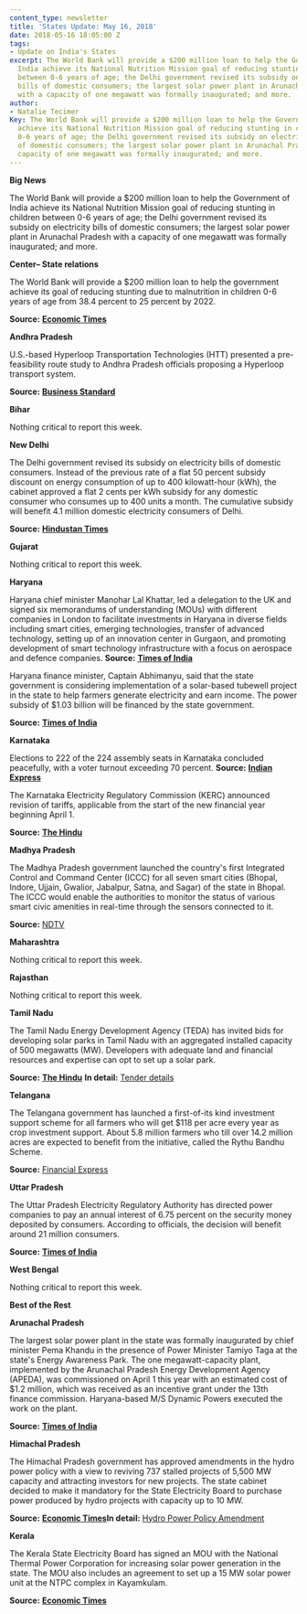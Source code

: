 ```yaml
---
content_type: newsletter
title: 'States Update: May 16, 2018'
date: 2018-05-16 18:05:00 Z
tags:
- Update on India's States
excerpt: The World Bank will provide a $200 million loan to help the Government of
  India achieve its National Nutrition Mission goal of reducing stunting in children
  between 0-6 years of age; the Delhi government revised its subsidy on electricity
  bills of domestic consumers; the largest solar power plant in Arunachal Pradesh
  with a capacity of one megawatt was formally inaugurated; and more.
author:
- Natalie Tecimer
Key: The World Bank will provide a $200 million loan to help the Government of India
  achieve its National Nutrition Mission goal of reducing stunting in children between
  0-6 years of age; the Delhi government revised its subsidy on electricity bills
  of domestic consumers; the largest solar power plant in Arunachal Pradesh with a
  capacity of one megawatt was formally inaugurated; and more.
---
```


**Big News**

The World Bank will provide a $200 million loan to help the Government of India achieve its National Nutrition Mission goal of reducing stunting in children between 0-6 years of age; the Delhi government revised its subsidy on electricity bills of domestic consumers; the largest solar power plant in Arunachal Pradesh with a capacity of one megawatt was formally inaugurated; and more.

**Center– State relations**

The World Bank will provide a $200 million loan to help the government achieve its goal of reducing stunting due to malnutrition in children 0-6 years of age from 38.4 percent to 25 percent by 2022.

**Source:** [**Economic Times**](https://economictimes.indiatimes.com/news/economy/finance/india-world-bank-sign-usd-200-million-loan-deal-for-national-nutrition-mission/articleshow/64069271.cms)

**Andhra Pradesh**

U.S.-based Hyperloop Transportation Technologies (HTT) presented a pre-feasibility route study to Andhra Pradesh officials proposing a Hyperloop transport system.

**Source:** [**Business Standard**](http://www.business-standard.com/article/economy-policy/hyperloop-technologies-proposes-700-800-km-project-for-ap-in-three-phases-118050700628_1.html)

**Bihar**

Nothing critical to report this week.

**New Delhi**

The Delhi government revised its subsidy on electricity bills of domestic consumers.  Instead of the previous rate of a flat 50 percent subsidy discount on energy consumption of up to 400 kilowatt-hour (kWh), the cabinet approved a flat 2 cents per kWh subsidy for any domestic consumer who consumes up to 400 units a month. The cumulative subsidy will benefit 4.1 million domestic electricity consumers of Delhi.

**Source:** [**Hindustan Times**](https://www.hindustantimes.com/delhi-news/delhi-government-revises-power-users-to-get-rs-100-rebate/story-U9vF2u3n8iOsH4TeuJhQXI.html)

**Gujarat**

Nothing critical to report this week.

**Haryana**

Haryana chief minister Manohar Lal Khattar, led a delegation to the UK and signed six memorandums of understanding (MOUs) with different companies in London to facilitate investments in Haryana in diverse fields including smart cities, emerging technologies, transfer of advanced technology, setting up of an innovation center in Gurgaon, and promoting development of smart technology infrastructure with a focus on aerospace and defence companies. **Source:** [**Times of India**](https://timesofindia.indiatimes.com/city/chandigarh/haryana-cm-signs-6-mous-with-uk-firms/articleshow/64142178.cms)

Haryana finance minister, Captain Abhimanyu, said that the state government is considering implementation of a solar-based tubewell project in the state to help farmers generate electricity and earn income.  The power subsidy of $1.03 billion will be financed by the state government.

**Source:** [**Times of India**](https://timesofindia.indiatimes.com/city/chandigarh/haryana-to-introduce-solar-based-tubewell-scheme-for-farmers/articleshow/64032779.cms)

**Karnataka**

Elections to 222 of the 224 assembly seats in Karnataka concluded peacefully, with a voter turnout exceeding 70 percent. **Source:** [**Indian Express**](http://indianexpress.com/elections/karnataka-assembly-election-2018-70-polls-big-turnouts-in-cong-jds-battlegrounds-5174625/)

The Karnataka Electricity Regulatory Commission (KERC) announced revision of tariffs, applicable from the start of the new financial year beginning April 1.

**Source:** [**The Hindu**](http://www.thehindu.com/news/national/karnataka/electricity-tariffs-hiked-in-karnataka/article23879532.ece)

**Madhya Pradesh**

The Madhya Pradesh government launched the country&#39;s first Integrated Control and Command Center (ICCC) for all seven smart cities (Bhopal, Indore, Ujjain, Gwalior, Jabalpur, Satna, and Sagar) of the state in Bhopal. The ICCC would enable the authorities to monitor the status of various smart civic amenities in real-time through the sensors connected to it.

**Source:** [NDTV](https://www.ndtv.com/india-news/madya-pradesh-gets-indias-first-smart-cities-control-centre-1849321)

**Maharashtra**

Nothing critical to report this week.

**Rajasthan**

Nothing critical to report this week.

**Tamil Nadu**

The Tamil Nadu Energy Development Agency (TEDA) has invited bids for developing solar parks in Tamil Nadu with an aggregated installed capacity of 500 megawatts (MW).  Developers with adequate land and financial resources and expertise can opt to set up a solar park.

**Source:** [**The Hindu**](http://www.thehindu.com/todays-paper/tp-national/tp-tamilnadu/teda-invites-bids-for-solar-parks/article23843376.ece) **In detail:** [Tender details](http://teda.in/wp-content/uploads/2018/05/tender-50-MW-8.05.2018.pdf)

**Telangana**

The Telangana government has launched a first-of-its kind investment support scheme for all farmers who will get $118 per acre every year as crop investment support. About 5.8 million farmers who till over 14.2 million acres are expected to benefit from the initiative, called the Rythu Bandhu Scheme.

**Source:** [Financial Express](https://www.financialexpress.com/economy/telangana-govt-launches-rs-8000-acre-investment-support-scheme-for-farmers/1163149/)

**Uttar Pradesh**

The Uttar Pradesh Electricity Regulatory Authority has directed power companies to pay an annual interest of 6.75 percent on the security money deposited by consumers. According to officials, the decision will benefit around 21 million consumers.

**Source:** [**Times of India**](https://timesofindia.indiatimes.com/city/agra/over-2-crore-power-consumers-to-get-6-75-interest-on-security-money/articleshow/64128994.cms)

**West Bengal**

Nothing critical to report this week.

**Best of the Rest**

**Arunachal Pradesh**

The largest solar power plant in the state was formally inaugurated by chief minister Pema Khandu in the presence of Power Minister Tamiyo Taga at the state&#39;s Energy Awareness Park. The one megawatt-capacity plant, implemented by the Arunachal Pradesh Energy Development Agency (APEDA), was commissioned on April 1 this year with an estimated cost of $1.2 million, which was received as an incentive grant under the 13th finance commission. Haryana-based M/S Dynamic Powers executed the work on the plant.

**Source:** [**Times of India**](https://timesofindia.indiatimes.com/city/itanagar/arunachal-gets-its-biggest-solar-plant/articleshow/64121531.cms)

**Himachal Pradesh**

The Himachal Pradesh government has approved amendments in the hydro power policy with a view to reviving 737 stalled projects of 5,500 MW capacity and attracting investors for new projects. The state cabinet decided to make it mandatory for the State Electricity Board to purchase power produced by hydro projects with capacity up to 10 MW.

**Source:** [**Economic Times**](https://energy.economictimes.indiatimes.com/news/power/himachal-pradesh-approves-amendments-in-hydro-policy-to-promote-investment/64092306)**In detail:** [Hydro Power Policy Amendment](http://www.cogitasia.com/wp-content/uploads/2018/07/HP-Hydro-Power-Policy-Notice1.pdf)

**Kerala**

The Kerala State Electricity Board has signed an MOU with the National Thermal Power Corporation for increasing solar power generation in the state. The MOU also includes an agreement to set up a 15 MW solar power unit at the NTPC complex in Kayamkulam.

**Source:** [**Economic Times**](https://economictimes.indiatimes.com/industry/energy/power/kerala-and-ntpc-sign-mou-for-increasing-solar-power-generation/articleshow/64135109.cms)


